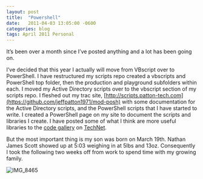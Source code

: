 ```yaml
---
layout: post
title:  "Powershell"
date:   2011-04-03 13:05:00 -0600
categories: blog
tags: April 2011 Personal
---
```

It’s been over a month since I’ve posted anything and a lot has been going on.

I’ve decided that this year I actually will move from VBscript over to PowerShell. I have restructured my scripts repo created a vbscripts and PowerShell top folder, then the production and playground subfolders within each. I moved my Active Directory scripts over to the vbscript section of my scripts repo. I fleshed out my trac site, [http://scripts.patton-tech.com](https://github.com/jeffpatton1971/mod-posh) with some documentation for the Active Directory scripts, and the PowerShell scripts that I have started to write. I created a PowerShell page on my site to document the scripts and libraries I create. I have posted some of what I think are more useful libraries to the [code gallery](http://gallery.technet.microsoft.com/scriptcenter) on [TechNet](http://technet.microsoft.com/en-us/).

But the most important thing is my son was born on March 19th. Nathan James Scott showed up at 5:03 weighing in at 5lbs and 13oz. Consequently I took the following two weeks off from work to spend time with my growing family.

![IMG_8465](https://prdwebappstorage.blob.core.windows.net/pattontech/images/IMG_8465.jpg)
